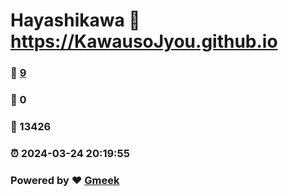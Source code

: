# Hayashikawa :link: https://KawausoJyou.github.io 
### :page_facing_up: [9](https://KawausoJyou.github.io/tag.html) 
### :speech_balloon: 0 
### :hibiscus: 13426 
### :alarm_clock: 2024-03-24 20:19:55 
### Powered by :heart: [Gmeek](https://github.com/Meekdai/Gmeek)
